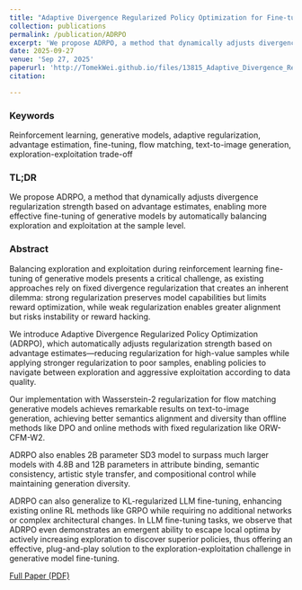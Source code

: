 ```yaml
---
title: "Adaptive Divergence Regularized Policy Optimization for Fine-tuning Generative Models."
collection: publications
permalink: /publication/ADRPO
excerpt: 'We propose ADRPO, a method that dynamically adjusts divergence regularization strength based on advantage estimates, enabling more effective fine-tuning of generative models by automatically balancing exploration and exploitation at the sample level.'
date: 2025-09-27
venue: 'Sep 27, 2025'
paperurl: 'http://TomekWei.github.io/files/13815_Adaptive_Divergence_Regu.pdf'
citation: 

---
```

### Keywords
Reinforcement learning, generative models, adaptive regularization, advantage estimation, fine-tuning, flow matching, text-to-image generation, exploration-exploitation trade-off

### TL;DR
We propose ADRPO, a method that dynamically adjusts divergence regularization strength based on advantage estimates, enabling more effective fine-tuning of generative models by automatically balancing exploration and exploitation at the sample level.

### Abstract
Balancing exploration and exploitation during reinforcement learning fine-tuning of generative models presents a critical challenge, as existing approaches rely on fixed divergence regularization that creates an inherent dilemma: strong regularization preserves model capabilities but limits reward optimization, while weak regularization enables greater alignment but risks instability or reward hacking. 

We introduce Adaptive Divergence Regularized Policy Optimization (ADRPO), which automatically adjusts regularization strength based on advantage estimates—reducing regularization for high-value samples while applying stronger regularization to poor samples, enabling policies to navigate between exploration and aggressive exploitation according to data quality.  

Our implementation with Wasserstein-2 regularization for flow matching generative models achieves remarkable results on text-to-image generation, achieving better semantics alignment and diversity than offline methods like DPO and online methods with fixed regularization like ORW-CFM-W2.  

ADRPO also enables 2B parameter SD3 model to surpass much larger models with 4.8B and 12B parameters in attribute binding, semantic consistency, artistic style transfer, and compositional control while maintaining generation diversity.  

ADRPO can also generalize to KL-regularized LLM fine-tuning, enhancing existing online RL methods like GRPO while requiring no additional networks or complex architectural changes. In LLM fine-tuning tasks, we observe that ADRPO even demonstrates an emergent ability to escape local optima by actively increasing exploration to discover superior policies, thus offering an effective, plug-and-play solution to the exploration-exploitation challenge in generative model fine-tuning.


[Full Paper (PDF)](http://TomekWei.github.io/files/13815_Adaptive_Divergence_Regu.pdf)
